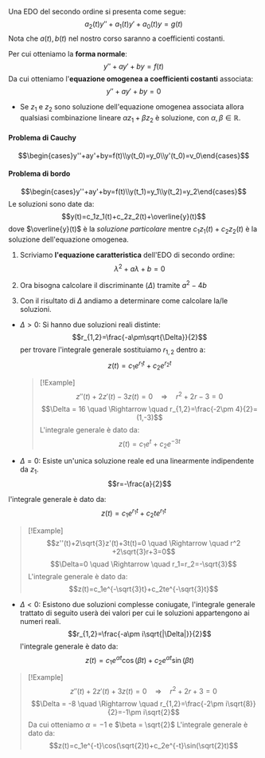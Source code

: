 Una EDO del secondo ordine si presenta come segue:
$$a_2(t)y'' + a_1(t)y' + a_0(t)y = g(t)$$
Nota che $a(t), b(t)$ nel nostro corso saranno a coefficienti costanti.

Per cui otteniamo la **forma normale**:
$$y'' + ay' + by = f(t)$$
Da cui otteniamo l'**equazione omogenea a coefficienti costanti** associata:
$$y'' + ay' + by = 0$$
- Se $z_1$ e $z_2$ sono soluzione dell'equazione omogenea associata allora qualsiasi combinazione lineare $\alpha z_1 + \beta z_2$ è soluzione, con $\alpha , \beta \in\mathbb{R}$.

#### Problema di Cauchy
$$\begin{cases}y''+ay'+by=f(t)\\y(t_0)=y_0\\y'(t_0)=v_0\end{cases}$$
#### Problema di bordo
$$\begin{cases}y''+ay'+by=f(t)\\y(t_1)=y_1\\y(t_2)=y_2\end{cases}$$
Le soluzioni sono date da:
$$y(t)=c_1z_1(t)+c_2z_2(t)+\overline{y}(t)$$
dove $\overline{y}(t)$ è la _soluzione particolare_ mentre $c_1z_1(t)+c_2z_2(t)$ è la soluzione dell'equazione omogenea.

1. Scriviamo **l'equazione caratteristica** dell'EDO di secondo ordine:
$$\lambda^2+a\lambda+b=0$$
2. Ora bisogna calcolare il discriminante ($\Delta$) tramite $a^2-4b$

3. Con il risultato di $\Delta$ andiamo a determinare come calcolare la/le soluzioni.

- $\Delta > 0:$ Si hanno due soluzioni reali distinte:
$$r_{1,2}=\frac{-a\pm\sqrt{\Delta}}{2}$$
per trovare l'integrale generale sostituiamo $r_{1,2}$ dentro a:
$$z(t)=c_1e^{r_1t}+c_2e^{r_2t}$$
  
  >[!Example]
  >$$z''(t)+2z'(t)-3z(t)=0 \quad \Rightarrow \quad  r^2 +2r  -3=0$$
  >$$\Delta = 16 \quad \Rightarrow \quad r_{1,2}=\frac{-2\pm 4}{2}=(1,-3)$$
  >L'integrale generale è dato da:
  >$$z(t)=c_1e^t+c_2e^{-3t}$$

- $\Delta = 0:$ Esiste un'unica soluzione reale ed una linearmente indipendente da $z_1$.
$$r=-\frac{a}{2}$$

l'integrale generale è dato da:
$$z(t)=c_1e^{r_1t}+c_2te^{r_1t}$$
>[!Example]
>$$z''(t)+2\sqrt{3}z'(t)+3t(t)=0 \quad \Rightarrow \quad r^2 +2\sqrt{3}r+3=0$$
>$$\Delta=0 \quad \Rightarrow \quad r_1=r_2=-\sqrt{3}$$
>L'integrale generale è dato da:
>$$z(t)=c_1e^{-\sqrt{3}t}+c_2te^{-\sqrt{3}t}$$

- $\Delta < 0:$ Esistono due soluzioni complesse coniugate, l'integrale generale trattato di seguito userà dei valori per cui le soluzioni appartengono ai numeri reali.
$$r_{1,2}=\frac{-a\pm i\sqrt{|\Delta|}}{2}$$
l'integrale generale è dato da:
$$z(t)=c_1e^{\alpha t}\cos(\beta t)+c_2e^{\alpha t} \sin(\beta t)$$
>[!Example]
>$$z''(t)+2z'(t)+3z(t)=0 \quad \Rightarrow \quad r^2 +2r + 3 = 0$$
>$$\Delta = -8 \quad \Rightarrow \quad r_{1,2}=\frac{-2\pm i\sqrt{8}}{2}=-1\pm i\sqrt{2}$$
>Da cui otteniamo $\alpha = -1$ e $\beta = \sqrt{2}$
>L'integrale generale è dato da:
>$$z(t)=c_1e^{-t}\cos(\sqrt{2}t)+c_2e^{-t}\sin(\sqrt{2}t)$$